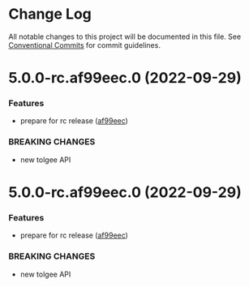 # Change Log

All notable changes to this project will be documented in this file.
See [Conventional Commits](https://conventionalcommits.org) for commit guidelines.

# 5.0.0-rc.af99eec.0 (2022-09-29)


### Features

* prepare for rc release ([af99eec](https://github.com/tolgee/tolgee-js/commit/af99eecdb43e83f47fc681526fb914931c7239b5))


### BREAKING CHANGES

* new tolgee API





# 5.0.0-rc.af99eec.0 (2022-09-29)


### Features

* prepare for rc release ([af99eec](https://github.com/tolgee/tolgee-js/commit/af99eecdb43e83f47fc681526fb914931c7239b5))


### BREAKING CHANGES

* new tolgee API
